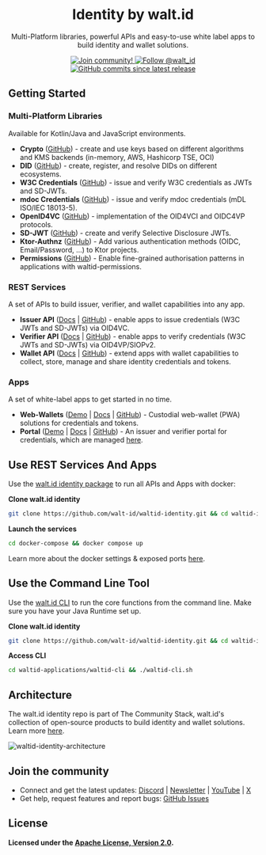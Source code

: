 <div align="center">
 <h1>Identity by walt.id</h1>
 <p>Multi-Platform libraries, powerful APIs and easy-to-use white label apps to build identity and wallet solutions.</p>

<a href="https://walt.id/community">
<img src="https://img.shields.io/badge/Join-The Community-blue.svg?style=flat" alt="Join community!" />
</a>
<a href="https://twitter.com/intent/follow?screen_name=walt_id">
<img src="https://img.shields.io/twitter/follow/walt_id.svg?label=Follow%20@walt_id" alt="Follow @walt_id" />
<img alt="GitHub commits since latest release" src="https://img.shields.io/github/commits-since/walt-id/waltid-identity/latest"></a>
</div>

## Getting Started

### Multi-Platform Libraries

Available for Kotlin/Java and JavaScript environments.

- **Crypto** ([GitHub](https://github.com/walt-id/waltid-identity/tree/main/waltid-libraries/crypto/waltid-crypto)) -
  create and use keys based on different algorithms and KMS backends (in-memory, AWS, Hashicorp TSE, OCI)
- **DID** ([GitHub](https://github.com/walt-id/waltid-identity/blob/main/waltid-libraries/waltid-did/README.md)) -
  create, register, and resolve DIDs on different ecosystems.
- **W3C Credentials** ([GitHub](https://github.com/walt-id/waltid-identity/tree/main/waltid-libraries/credentials/waltid-w3c-credentials)) -
  issue and verify W3C credentials as JWTs and SD-JWTs.
- **mdoc Credentials** ([GitHub](https://github.com/walt-id/waltid-identity/tree/main/waltid-libraries/credentials/waltid-mdoc-credentials)) -
  issue and verify mdoc credentials (mDL ISO/IEC 18013-5).
- **OpenID4VC** ([GitHub](https://github.com/walt-id/waltid-identity/tree/main/waltid-libraries/protocols/waltid-openid4vc)) -
  implementation of the OID4VCI and OIDC4VP protocols.
- **SD-JWT** ([GitHub](https://github.com/walt-id/waltid-identity/tree/main/waltid-libraries/sdjwt/waltid-sdjwt)) -
  create and verify Selective Disclosure JWTs.
- **Ktor-Authnz** ([GitHub](https://github.com/walt-id/waltid-identity/tree/main/waltid-libraries/auth/waltid-ktor-authnz)) - Add various authentication methods (OIDC, Email/Password, ...) to Ktor projects.
- **Permissions** ([GitHub](https://github.com/walt-id/waltid-identity/tree/main/waltid-libraries/auth/waltid-permissions)) - Enable fine-grained authorisation patterns in applications with waltid-permissions.

### REST Services

A set of APIs to build issuer, verifier, and wallet capabilities into any app.

- **Issuer API** ([Docs](https://docs.walt.id/community-stack/issuer/api/getting-started) | [GitHub](https://github.com/walt-id/waltid-identity/tree/main/waltid-services/waltid-issuer-api)) -
  enable apps to issue credentials (W3C JWTs and SD-JWTs) via OID4VC.
- **Verifier API**  ([Docs](https://docs.walt.id/community-stack/verifier/api/getting-started) | [GitHub](https://github.com/walt-id/waltid-identity/tree/main/waltid-services/waltid-verifier-api)) -
  enable apps to verify credentials (W3C JWTs and SD-JWTs) via OID4VP/SIOPv2.
- **Wallet API** ([Docs](https://docs.walt.id/community-stack/wallet/api/getting-started) | [GitHub](https://github.com/walt-id/waltid-identity/tree/main/waltid-services/waltid-wallet-api)) -
  extend apps with wallet capabilities to collect, store, manage and share identity credentials and tokens.

### Apps

A set of white-label apps to get started in no time.

- **Web-Wallets** ([Demo](https://wallet.walt.id/login) | [Docs](https://docs.walt.id/community-stack/wallet/apps/web-wallet/overview) | [GitHub](https://github.com/walt-id/waltid-identity/tree/main/waltid-applications/waltid-web-wallet)) - Custodial web-wallet (PWA) solutions for credentials and tokens.
- **Portal** ([Demo](https://portal.walt.id/) | [Docs](https://docs.walt.id/community-stack/issuer/apps/portal/overview) | [GitHub](https://github.com/walt-id/waltid-identity/tree/main/waltid-applications/waltid-web-portal)) - An issuer and verifier portal for credentials, which are managed [here](https://github.com/walt-id/waltid-credentials).


## Use REST Services And Apps

Use the [walt.id identity package](https://github.com/walt-id/waltid-identity/tree/main/docker-compose) to run all APIs and Apps with docker:

**Clone walt.id identity**

```bash
git clone https://github.com/walt-id/waltid-identity.git && cd waltid-identity
```

**Launch the services**

```bash
cd docker-compose && docker compose up
```

Learn more about the docker settings & exposed ports [here](https://github.com/walt-id/waltid-identity/tree/main/docker-compose).

## Use the Command Line Tool

Use the [walt.id CLI](https://github.com/walt-id/waltid-identity/tree/main/waltid-applications/waltid-cli) to run the
core functions from
the command line. Make sure you have your Java Runtime set up.

**Clone walt.id identity**

```bash
git clone https://github.com/walt-id/waltid-identity.git && cd waltid-identity
```

**Access CLI**

```bash
cd waltid-applications/waltid-cli && ./waltid-cli.sh
```

## Architecture

The walt.id identity repo is part of The Community Stack, walt.id's collection of open-source products to build identity and wallet
solutions. Learn more [here](https://walt.id/blog/p/community-stack).

![waltid-identity-architecture](https://github.com/user-attachments/assets/56a69598-c9f0-4f4a-a071-05fb98d247ba)

## Join the community

* Connect and get the latest updates: [Discord](https://discord.gg/AW8AgqJthZ) | [Newsletter](https://walt.id/newsletter) | [YouTube](https://www.youtube.com/channel/UCXfOzrv3PIvmur_CmwwmdLA) | [X](https://x.com/walt_id)
* Get help, request features and report bugs: [GitHub Issues ](https://github.com/walt-id/waltid-identity/issues)

## License

**Licensed under the [Apache License, Version 2.0](https://github.com/walt-id/waltid-ssikit/blob/master/LICENSE).**

